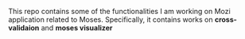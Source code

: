 
This repo contains some of the functionalities I am working on Mozi application related to Moses. Specifically, it contains works on **cross-validaion** and **moses visualizer**
